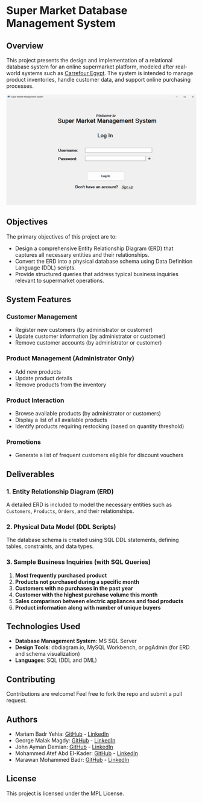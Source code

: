# Super Market Database Management System

## Overview

This project presents the design and implementation of a relational database system for an online supermarket platform, modeled after real-world systems such as [Carrefour Egypt](https://www.carrefouregypt.com). The system is intended to manage product inventories, handle customer data, and support online purchasing processes.

![Log In Page](./Super%20Market/assets/preview.png)

## Objectives

The primary objectives of this project are to:

- Design a comprehensive Entity Relationship Diagram (ERD) that captures all necessary entities and their relationships.
- Convert the ERD into a physical database schema using Data Definition Language (DDL) scripts.
- Provide structured queries that address typical business inquiries relevant to supermarket operations.

## System Features

### Customer Management
- Register new customers (by administrator or customer)
- Update customer information (by administrator or customer)
- Remove customer accounts (by administrator or customer)

### Product Management (Administrator Only)
- Add new products
- Update product details
- Remove products from the inventory

### Product Interaction
- Browse available products (by administrator or customers)
- Display a list of all available products
- Identify products requiring restocking (based on quantity threshold)

### Promotions
- Generate a list of frequent customers eligible for discount vouchers

## Deliverables

### 1. Entity Relationship Diagram (ERD)
A detailed ERD is included to model the necessary entities such as `Customers`, `Products`, `Orders`, and their relationships.

### 2. Physical Data Model (DDL Scripts)
The database schema is created using SQL DDL statements, defining tables, constraints, and data types.

### 3. Sample Business Inquiries (with SQL Queries)
1. **Most frequently purchased product**
2. **Products not purchased during a specific month**
3. **Customers with no purchases in the past year**
4. **Customer with the highest purchase volume this month**
5. **Sales comparison between electric appliances and food products**
6. **Product information along with number of unique buyers**

## Technologies Used

- **Database Management System**: MS SQL Server
- **Design Tools**: dbdiagram.io, MySQL Workbench, or pgAdmin (for ERD and schema visualization)
- **Languages**: SQL (DDL and DML)

## Contributing

Contributions are welcome! Feel free to fork the repo and submit a pull request.

## Authors

- Mariam Badr Yehia: [GitHub](https://github.com/Mariam-Badr-MB) - [LinkedIn](https://www.linkedin.com/in/mariambadr13/)
- George Malak Magdy: [GitHub](https://github.com/GeorgeMalakM) - [LinkedIn](https://www.linkedin.com/in/george-malak204/)
- John Ayman Demian: [GitHub](https://github.com/Johnayman1) - [LinkedIn](https://www.linkedin.com/in/john-ayman-aa30842b7/)
- Mohammed Atef Abd El-Kader: [GitHub](https://github.com/Mohammed-3tef) - [LinkedIn](https://www.linkedin.com/in/mohammed-atef-b0a408299/)
- Marawan Mohammed Badr: [GitHub](https://github.com/M-Marawan) - [LinkedIn](https://www.linkedin.com/in/marawan-mohamed-7244692a4/)

## License

This project is licensed under the MPL License.
